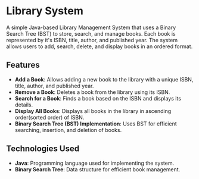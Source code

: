 # Library System

A simple Java-based Library Management System that uses a Binary Search Tree (BST) to store, search, and manage books. Each book is represented by it's ISBN, title, author, and published year. The system allows users to add, search, delete, and display books in an ordered format.

## Features

- **Add a Book**: Allows adding a new book to the library with a unique ISBN, title, author, and published year.
- **Remove a Book**: Deletes a book from the library using its ISBN.
- **Search for a Book**: Finds a book based on the ISBN and displays its details.
- **Display All Books**: Displays all books in the library in ascending order(sorted order) of ISBN.
- **Binary Search Tree (BST) Implementation**: Uses BST for efficient searching, insertion, and deletion of books.

## Technologies Used

- **Java**: Programming language used for implementing the system.
- **Binary Search Tree**: Data structure for efficient book management.
